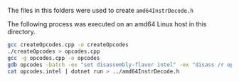 The files in this folders were used to create `amd64InstrDecode.h`

The following process was executed on an amd64 Linux host in this directory.

```bash
gcc createOpcodes.cpp -o createOpcodes
./createOpcodes > opcodes.cpp
gcc -g opcodes.cpp -o opcodes
gdb opcodes -batch -ex "set disassembly-flavor intel" -ex "disass /r opcodes" > opcodes.intel
cat opcodes.intel | dotnet run > ../amd64InstrDecode.h 
```

